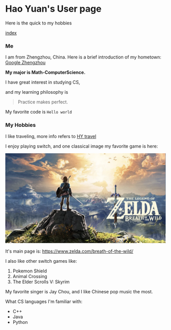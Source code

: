 # Hao Yuan's User page

Here is the quick to my hobbies

[index](#my_hobbies)

### Me

I am from Zhengzhou, China. Here is a brief introduction of my hometown: [Google Zhengzhou](https://en.wikipedia.org/wiki/Zhengzhou)

**My major is Math-ComputerScience.**

I have great interest in studying CS, 

and my learning philosophy is

> Practice makes perfect.

My favorite code is `Hello world`

### My Hobbies

I like traveling, more info refers to [HY travel](hy_travel.md)

I enjoy playing switch, and one classical image my favorite game is here:

![F G](https://github.com/h2yuan/CSE110/blob/main/zelda_picture.jpg)

It's main page is: https://www.zelda.com/breath-of-the-wild/

I also like other switch games like:

1. Pokemon Shield
2. Animal Crossing
3. The Elder Scrolls V: Skyrim

My favorite singer is Jay Chou, and I like Chinese pop music the most.

What CS languages I'm familiar with:

- C++
- Java
- Python


